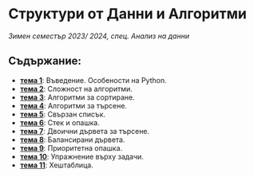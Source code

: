 # Структури от Данни и Алгоритми
*Зимен семестър 2023/ 2024, спец. Анализ на данни*

## Съдържание:

- [**тема 1**](sem01): Въведение. Особености на Python.
- [**тема 2**](sem02): Сложност на алгоритми.
- [**тема 3**](sem03): Алгоритми за сортиране.
- [**тема 4**](sem04): Алгоритми за търсене.
- [**тема 5**](sem05): Свързан списък.
- [**тема 6**](sem06): Стек и опашка.
- [**тема 7**](sem07): Двоични дървета за търсене.
- [**тема 8**](sem08): Балансирани дървета.
- [**тема 9**](sem09): Приоритетна опашка.
- [**тема 10**](sem10): Упражнение върху задачи.
- [**тема 11**](sem11): Хештаблица.